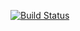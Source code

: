 [![Build Status](https://dev.azure.com/swoopfunding/test/_apis/build/status/sander-swoop.aspnetApi?branchName=master&jobName=Build)](https://dev.azure.com/swoopfunding/test/_build/latest?definitionId=4&branchName=master)
